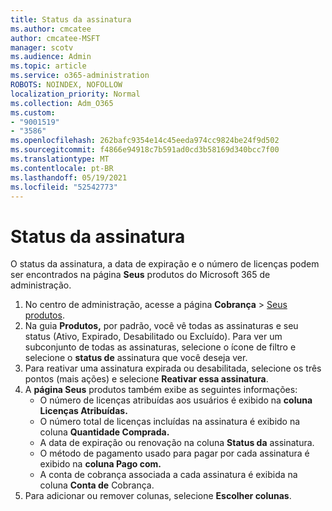 ```yaml
---
title: Status da assinatura
ms.author: cmcatee
author: cmcatee-MSFT
manager: scotv
ms.audience: Admin
ms.topic: article
ms.service: o365-administration
ROBOTS: NOINDEX, NOFOLLOW
localization_priority: Normal
ms.collection: Adm_O365
ms.custom:
- "9001519"
- "3586"
ms.openlocfilehash: 262bafc9354e14c45eeda974cc9824be24f9d502
ms.sourcegitcommit: f4866e94918c7b591ad0cd3b58169d340bcc7f00
ms.translationtype: MT
ms.contentlocale: pt-BR
ms.lasthandoff: 05/19/2021
ms.locfileid: "52542773"
---
```

# <a name="subscription-status"></a>Status da assinatura

O status da assinatura, a data de expiração e o número de licenças podem ser encontrados na página **Seus** produtos do Microsoft 365 de administração.

1. No centro de administração, acesse a página **Cobrança** > [Seus produtos](https://go.microsoft.com/fwlink/p/?linkid=842054).
2. Na guia **Produtos,** por padrão, você vê todas as assinaturas e seu status (Ativo, Expirado, Desabilitado ou Excluído). Para ver um subconjunto de todas as assinaturas, selecione o ícone de filtro e selecione o **status de** assinatura que você deseja ver.
3. Para reativar uma assinatura expirada ou desabilitada, selecione os três pontos (mais ações) e selecione **Reativar essa assinatura**.
4. A **página Seus** produtos também exibe as seguintes informações:
    - O número de licenças atribuídas aos usuários é exibido na **coluna Licenças Atribuídas.**
    - O número total de licenças incluídas na assinatura é exibido na coluna **Quantidade Comprada.**
    - A data de expiração ou renovação na coluna **Status da** assinatura.
    - O método de pagamento usado para pagar por cada assinatura é exibido na **coluna Pago com.**
    - A conta de cobrança associada a cada assinatura é exibida na coluna **Conta de** Cobrança.
5. Para adicionar ou remover colunas, selecione **Escolher colunas**.